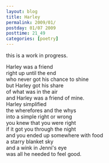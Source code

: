 ```yaml
---
layout: blog
title: Harley
permalink: 2009/01/
postday: 01/07 2009
posttime: 21_49
categories: [poetry]
---
```


<p>this is a work in progress.</p>
<p>Harley was a friend<br />
right up until the end<br />
who never got his chance to shine<br />
but Harley got his share<br />
of what was in the air<br />
and Harley was a friend of mine.<br />
Harley simplified<br />
the wherefores and the whys<br />
into a simple right or wrong<br />
you knew that you were right<br />
if it got you through the night<br />
and you ended up somewhere with food<br />
a starry blanket sky<br />
and a wink in Jenni&#039;s eye<br />
was all he needed to feel good.</p>
